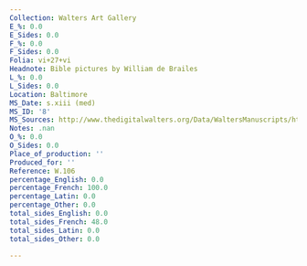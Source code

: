```yaml
---
Collection: Walters Art Gallery
E_%: 0.0
E_Sides: 0.0
F_%: 0.0
F_Sides: 0.0
Folia: vi+27+vi
Headnote: Bible pictures by William de Brailes
L_%: 0.0
L_Sides: 0.0
Location: Baltimore
MS_Date: s.xiii (med)
MS_ID: '8'
MS_Sources: http://www.thedigitalwalters.org/Data/WaltersManuscripts/html/W106/description.html
Notes: .nan
O_%: 0.0
O_Sides: 0.0
Place_of_production: ''
Produced_for: ''
Reference: W.106
percentage_English: 0.0
percentage_French: 100.0
percentage_Latin: 0.0
percentage_Other: 0.0
total_sides_English: 0.0
total_sides_French: 48.0
total_sides_Latin: 0.0
total_sides_Other: 0.0

---
```

